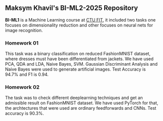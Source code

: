 ## Maksym Khavil's BI-ML2-2025 Repository

**BI-ML1** is a Machine Learning course at [CTU FIT](https://fit.cvut.cz/en), it included two tasks one focuses on dimensionality reduction and other focuses on neural nets for image recognition.

### Homework 01

This task was a binary classification on reduced FashionMNIST dataset, where dresses must have been differentiated from jackets. We have used PCA, QDA and LDA, Naive Bayes, SVM.
Gaussian Discriminant Analysis and Naive Bayes were used to generate artificial images. Test Accuracy is 94.7% and F1 is 0.94.

### Homework 02

The task was to check different deeplearning techniques and get an admissible result on FashionMNIST dataset. We have used PyTorch for that, the archtectures that were used are ordinary feedforwards and CNNs. Test accuracy is 90.3%.
